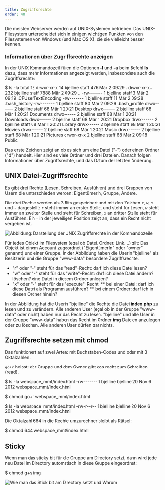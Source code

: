 ```yaml
---
title: Zugriffsrechte
order: 40
---
```


Die meisten Webserver werden auf UNIX-Systemen betrieben.
Das UNIX-Filesystem unterscheidet sich in einigen wichtigen
Punkten von den Filesystemen von Windows (und Mac OS X), die
sie vielleicht besser kennen.


### Informationen über Zugriffsrechte anzeigen

In der UNIX Kommandozeil füren die Optionen **-l** und **-a** beim Befehl **ls** dazu,
dass mehr Informationen angezeigt werden,
insbesondere auch die Zugriffsrechte:

<shell caption="Dateien und Ordner auflisten inklusive geheimer Dateien">
$ ls -la
total 12
drwxr-xr-x   14 bjelline staff  476 Mär  2 09:29 .
drwxr-xr-x+ 232 bjelline staff 7888 Mär  2 09:29 ..
-rw-------    1 bjelline staff    3 Mär  2 09:19 .CFUserTextEncoding
-rw-------    1 bjelline staff   11 Mär  2 09:28 .bash_history
-rw-------    1 bjelline staff   80 Mär  2 09:29 .bash_profile
drwx------    2 bjelline staff   68 Mär  1 20:21 Desktop
drwx------    2 bjelline staff   68 Mär  1 20:21 Documents
drwx------    2 bjelline staff   68 Mär  1 20:21 Downloads
drwx------    2 bjelline staff   68 Mär  1 20:21 Dropbox
drwx------    2 bjelline staff   68 Mär  1 20:21 Library
drwx------    2 bjelline staff   68 Mär  1 20:21 Movies
drwx------    2 bjelline staff   68 Mär  1 20:21 Music
drwx------    2 bjelline staff   68 Mär  1 20:21 Pictures
drwxr-xr-x    2 bjelline staff   68 Mär  2 09:18 Public
</shell>

Das erste Zeichen zeigt an ob es sich um eine Datei ("-") oder einen Ordner ("d") handelt.
Hier sind es viele Ordner und drei Dateien. Danach folgen Informationen über Zugriffsrechte, und das Datum der
letzten Änderung.


UNIX Datei-Zugriffsrechte
---------------

Es gibt drei Rechte (Lesen, Schreiben, Ausführen) und drei Gruppen von Usern die unterschieden werden: EigentümerIn, Gruppe, Andere.

Die drei Rechte werden als 3 Bits gespeichert und mit den Zeichen `r`, `w`, `x` und `-` dargestellt:
`r` steht immer an erster Stelle, und steht für Lesen, `w` steht immer an zweiter
Stelle und steht für Schreiben, `x` an dritter Stelle steht für Ausführen.
Ein `-` in der jeweiligen Position zeigt an, dass ein Recht nicht vergeben ist.

![Abbildung: Darstellung der UNIX Zugriffsrechte in der Kommandozeile](/images/zugriffsrechte-kommandozeile.png)

Für jedes Objekt im Filesystem (egal ob Datei, Ordner, Link, ..) gilt:
Das Objekt ist einem Account zugeordnet  ("EigentümerIn" oder "owner" genannt)  und einer
Gruppe.  In der Abbildung haben die Userin "bjelline" als Besitzerin und
die Gruppe "www-data" besondere Zugriffsrechte.


* "r" oder "-" steht für das "read"-Recht: darf ich diese Datei lesen?
* "w" oder "-" steht für das "write"-Recht: darf ich diese Datei ändern? löschen? eine Datei in diesem Ordner anlegen?
* "x" oder "-" steht für das "execute"-Recht:
** bei einer Datei: darf ich diese Datei als Programm ausführen?
** bei einem Ordner: darf ich in diesen Ordner hinein?

In der Abbildung hat die Userin "bjelline" die Rechte die Datei **index.php** zu lesen und zu verändern.
Alle anderen User (egal ob in der Gruppe "www-data" oder nicht) haben nur das Recht zu lesen.
"bjelline" und alle User in der Gruppe "www-data" haben das Recht im Ordner **img** Dateien
anzulegen oder zu löschen. Alle anderen User dürfen gar nichts. 

## Zugriffsrechte setzen mit chmod

Das funktionert auf zwei Arten: mit Buchstaben-Codes und
oder mit 3 Oktalzahlen.

`go+r` heisst: der Gruppe und dem Owner gibt das recht zum Schreiben (read).

<shell>
$ ls -la webspace_mmt/index.html
-rw------- 1 bjelline bjelline 20 Nov  6  2012 webspace_mmt/index.html

$ chmod go+r webspace_mmt/index.html

$ ls -la webspace_mmt/index.html
-rw-r--r-- 1 bjelline bjelline 20 Nov  6  2012 webspace_mmt/index.html
</shell>

Die Oktalzahl 664 in die Rechte umzurechner bleibt als Rätsel:

<shell>
$ chmod 644 webspace_mmt/index.html
</shell>



## Sticky

Wenn man das sticky bit für die Gruppe am Directory setzt, dann wird
jede neu Datei im Directory automatisch in diese Gruppe eingeordnet:

<shell>
$ chmod g+s img
</shell>

![Wie man das Stick bit am Directory setzt und Warum](/images/kommandozeile/better-permissions-explained.png)

